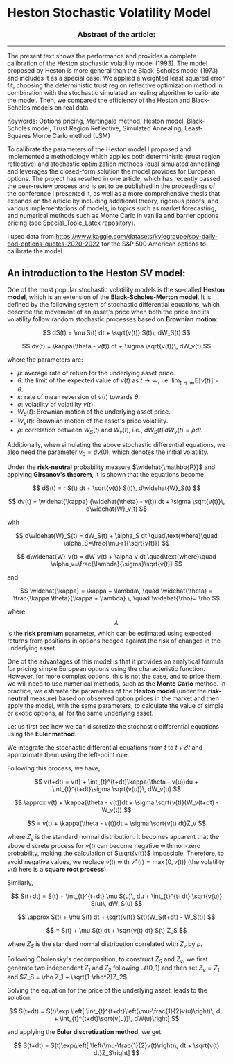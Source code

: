 # Heston Stochastic Volatility Model


### <p align="center">Abstract of the article:</p>
---
The present text shows the performance and provides a complete calibration of the Heston stochastic volatility model (1993). The model proposed by Heston is more general than the Black-Scholes model (1973) and includes it as a special case. We applied a weighted least squared error fit, choosing the deterministic trust region reflective optimization method in combination with the stochastic simulated annealing algorithm to calibrate the model. Then, we compared the efficiency of the Heston and Black-Scholes models on real data.

Keywords: Options pricing, Martingale method, Heston model, Black-Scholes model, Trust Region Reflective, Simulated Annealing, Least-Squares Monte Carlo method (LSM) 


To calibrate the parameters of the Heston model I proposed and implemented a methodology which applies both deterministic (trust region reflective) and stochastic optimization methods (dual simulated annealing) and leverages the closed-form solution the model provides for European options. The project has resulted in one article, which has recently passed the peer-review process and is set to be published in the proceedings of the conference I presented it, as well as a more comprehensive thesis that expands on the article by including additional theory, rigorous proofs, and various implementations of models, in topics such as market forecasting, and numerical methods such as Monte Carlo in vanilla and barrier options pricing (see Special_Topic_Latex repository). 

I used data from https://www.kaggle.com/datasets/kylegraupe/spy-daily-eod-options-quotes-2020-2022 for the S&P 500 American options to calibrate the model.

An introduction to the Heston SV model:
---
One of the most popular stochastic volatility models is the so-called **Heston model**, which is an extension of the **Black-Scholes-Merton model**. It is defined by the following system of stochastic differential equations, which describe the movement of an asset's price when both the price and its volatility follow random stochastic processes based on **Brownian motion**:
  
$$
dS(t) = \mu S(t) dt + \sqrt{v(t)} S(t)\, dW_S(t)  
$$

$$
dv(t) = \kappa(\theta - v(t)) dt + \sigma \sqrt{v(t)}\, dW_v(t)  
$$

where the parameters are:

- $\mu$: average rate of return for the underlying asset price.
- $\theta$: the limit of the expected value of $v(t)$ as $t \to \infty$, i.e. $\lim_{t\to\infty}\mathbb{E}[v(t)]=\theta$.
- $\kappa$: rate of mean reversion of $v(t)$ towards $\theta$.
- $\sigma$: volatility of volatility $v(t)$.
- $W_S(t)$: Brownian motion of the underlying asset price.
- $W_v(t)$: Brownian motion of the asset's price volatility.
- $\rho$: correlation between $W_S(t)$ and $W_v(t)$, i.e., $dW_S(t)\, dW_v(t)=\rho dt$.

Additionally, when simulating the above stochastic differential equations, we also need the parameter $v_0 = dv(0)$, which denotes the initial volatility.

Under the **risk-neutral** probability measure $\widehat{\mathbb{P}}$ and applying **Girsanov's theorem**, it is shown that the equations become:

$$
dS(t) = r S(t) dt + \sqrt{v(t)} S(t)\, d\widehat{W}_S(t)
$$

$$
dv(t) = \widehat{\kappa} (\widehat{\theta} - v(t)) dt + \sigma \sqrt{v(t)}\, d\widehat{W}_v(t)
$$

with

$$
d\widehat{W}_S(t) = dW_S(t) + \alpha_S dt \quad\text{where}\quad \alpha_S=\frac{\mu-r}{\sqrt{v(t)}}
$$

$$
d\widehat{W}_v(t) = dW_v(t) + \alpha_v dt \quad\text{where}\quad \alpha_v=\frac{\lambda}{\sigma}\sqrt{v(t)}
$$

and

$$
\widehat{\kappa} = \kappa + \lambda\, \quad \widehat{\theta} = \frac{\kappa \theta}{\kappa + \lambda} \, \quad \widehat{\rho}= \rho
$$

where $$\lambda$$ is the **risk premium** parameter, which can be estimated using expected returns from positions in options hedged against the risk of changes in the underlying asset.

One of the advantages of this model is that it provides an analytical formula for pricing simple European options using the characteristic function. However, for more complex options, this is not the case, and to price them, we will need to use numerical methods, such as the **Monte Carlo** method. In practice, we estimate the parameters of the **Heston model** (under the **risk-neutral** measure) based on observed option prices in the market and then apply the model, with the same parameters, to calculate the value of simple or exotic options, all for the same underlying asset.

Let us first see how we can discretize the stochastic differential equations using the **Euler method**.

We integrate the stochastic differential equations from $t$ to $t+dt$ and approximate them using the left-point rule.

Following this process, we have,

$$
v(t+dt) = v(t) + \int_{t}^{t+dt}\kappa(\theta - v(u))du + \int_{t}^{t+dt}\sigma \sqrt{v(u)}\, dW_v(u)
$$

$$
\approx v(t) + \kappa(\theta - v(t))dt + \sigma \sqrt{v(t)}(W_v(t+dt) - W_v(t))
$$

$$
= v(t) + \kappa(\theta - v(t))dt + \sigma \sqrt{v(t) dt}Z_v
$$

where $Z_v$ is the standard normal distribution. It becomes apparent that the above discrete process for $v(t)$ can become negative with non-zero probability, making the calculation of $\sqrt{v(t)}$ impossible. Therefore, to avoid negative values, we replace $v(t)$ with $v^+(t)=\max(0,v(t))$ (the volatility $v(t)$ here is a **square root process**).

Similarly, 

$$
S(t+dt) = S(t) + \int_{t}^{t+dt} \mu S(u)\, du + \int_{t}^{t+dt} \sqrt{v(u)} S(u)\, dW_S(u)
$$

$$
\approx S(t) + \mu S(t) dt + \sqrt{v(t)} S(t)(W_S(t+dt) - W_S(t))
$$

$$
= S(t) + \mu S(t) dt + \sqrt{v(t) dt} S(t) Z_S
$$

where $Z_S$ is the standard normal distribution correlated with $Z_v$ by $\rho$.

Following Cholensky's decomposition, to construct $Z_S$ and $Z_v$, we first generate two independent $Z_1$ and $Z_2$ following $\mathcal{N}(0,1)$ and then set $Z_v = Z_1$ and $Z_S = \rho Z_1 + \sqrt{1-\rho^2}Z_2$.

Solving the equation for the price of the underlying asset, leads to the solution:

$$
S(t+dt) = S(t)\exp \left[ \int_{t}^{t+dt}\left(\mu-\frac{1}{2}v(u)\right)\, du + \int_{t}^{t+dt}\sqrt{v(u)}\, dW(u)\right]
$$

and applying the **Euler discretization method**, we get:

$$
S(t+dt) = S(t)\exp\\left[ \left(\mu-\frac{1}{2}v(t)\right)\, dt + \sqrt{v(t) dt}Z_S\right]
$$
